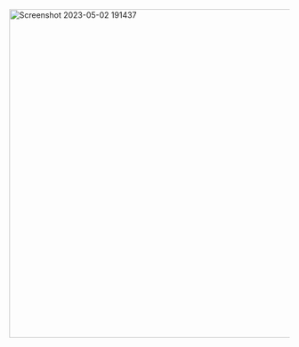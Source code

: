 
<img width="591" alt="Screenshot 2023-05-02 191437" src="https://github.com/jpatitucci2018/m3-hw3-Patitucci-Julia/assets/169549608/cb31fd5c-9113-44e1-b50b-e50876dc8bd9">
